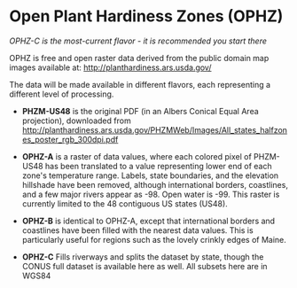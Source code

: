 Open Plant Hardiness Zones (OPHZ)
===

_OPHZ-C is the most-current flavor - it is recommended you start there_

OPHZ is free and open raster data derived from the public domain map images available at:
    http://planthardiness.ars.usda.gov/

The data will be made available in different flavors, each representing a different level of processing.

* **PHZM-US48** is the original PDF (in an Albers Conical Equal Area projection), downloaded from
    http://planthardiness.ars.usda.gov/PHZMWeb/Images/All_states_halfzones_poster_rgb_300dpi.pdf

* **OPHZ-A** is a raster of data values, where each colored pixel of PHZM-US48 has been translated to a value representing lower end of each zone's temperature range.  Labels, state boundaries, and the elevation hillshade have been removed, although international borders, coastlines, and a few major rivers appear as -98.  Open water is -99.  This raster is currently limited to the 48 contiguous US states (US48).

* **OPHZ-B** is identical to OPHZ-A, except that international borders and coastlines have been filled with the nearest data values.  This is particularly useful for regions such as the lovely crinkly edges of Maine.

* **OPHZ-C** Fills riverways and splits the dataset by state, though the CONUS full dataset is available here as well. All subsets here are in WGS84


